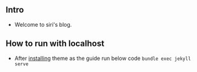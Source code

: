 ## Intro

- Welcome to siri's blog.

## How to run with localhost

- After [installing](https://mmistakes.github.io/minimal-mistakes/docs/installation/) theme as the guide run below code
  `bundle exec jekyll serve`
